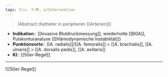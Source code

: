 ```yaml
---
tags: f/💤, f/⛑️, a/Intervention
---
```

> (Abstract::Katheter in peripheren [[Arterien]])
- **Indikation**:: [[Invasive Blutdruckmessung]], wiederholte [[BGA]], Pulskonturanalyse ([[Hämodynamische Instabilität]])
- **Punktionsorte**:: [[A. radialis]]/[[A. femoralis]] > [[A. brachialis]], [[A. ulnaris]] > [[A. dorsalis pedis]], [[A. axillaris]]
- **KI**:: [[50er-Regel]]
---
![[50er-Regel]]